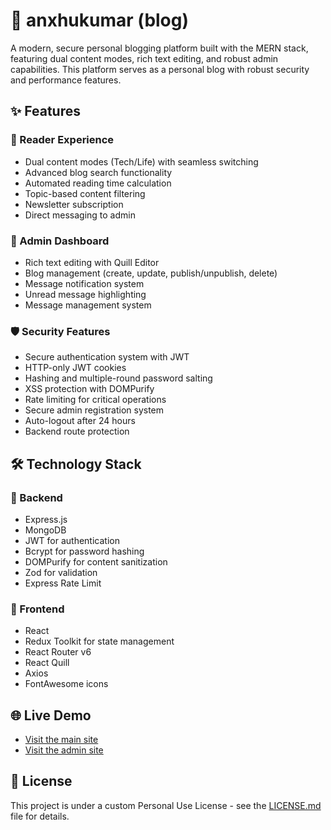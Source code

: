 # 📝 anxhukumar (blog)  
A modern, secure personal blogging platform built with the MERN stack, featuring dual content modes, rich text editing, and robust admin capabilities. This platform serves as a personal blog with robust security and performance features.  

## ✨ Features  

### 🌟 Reader Experience  
- Dual content modes (Tech/Life) with seamless switching  
- Advanced blog search functionality  
- Automated reading time calculation  
- Topic-based content filtering  
- Newsletter subscription  
- Direct messaging to admin  

### 🔑 Admin Dashboard  
- Rich text editing with Quill Editor  
- Blog management (create, update, publish/unpublish, delete)  
- Message notification system  
- Unread message highlighting  
- Message management system  

### 🛡️ Security Features  
- Secure authentication system with JWT  
- HTTP-only JWT cookies  
- Hashing and multiple-round password salting  
- XSS protection with DOMPurify  
- Rate limiting for critical operations  
- Secure admin registration system  
- Auto-logout after 24 hours  
- Backend route protection  

## 🛠️ Technology Stack  

### 🔧 Backend  
- Express.js  
- MongoDB  
- JWT for authentication  
- Bcrypt for password hashing  
- DOMPurify for content sanitization  
- Zod for validation  
- Express Rate Limit  

### 🎨 Frontend  
- React  
- Redux Toolkit for state management  
- React Router v6  
- React Quill  
- Axios  
- FontAwesome icons  

## 🌐 Live Demo  
- [Visit the main site](https://personal-blog-website-nine.vercel.app)
- [Visit the admin site](https://personal-blog-website-nine.vercel.app/admin/login) 

## 📜 License  
This project is under a custom Personal Use License - see the [LICENSE.md](LICENSE.md) file for details.  
